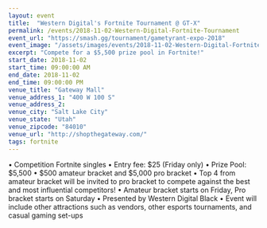 ```yaml
---
layout: event
title:  "Western Digital's Fortnite Tournament @ GT-X"
permalink: /events/2018-11-02-Western-Digital-Fortnite-Tournament
event_url: "https://smash.gg/tournament/gametyrant-expo-2018"
event_image: "/assets/images/events/2018-11-02-Western-Digital-Fortnite-Tournament.jpg"
excerpt: "Compete for a $5,500 prize pool in Fortnite!"
start_date: 2018-11-02
start_time: 09:00:00 AM
end_date: 2018-11-02
end_time: 09:00:00 PM
venue_title: "Gateway Mall"
venue_address_1: "400 W 100 S"
venue_address_2:
venue_city: "Salt Lake City"
venue_state: "Utah"
venue_zipcode: "84010"
venue_url: "http://shopthegateway.com/"
tags: fortnite
---
```


•	Competition Fortnite singles
•	Entry fee: $25 (Friday only)
•	Prize Pool: $5,500
•	$500 amateur bracket and $5,000 pro bracket
•	Top 4 from amateur bracket will be invited to pro bracket to compete against the best and most influential competitors! 
•	Amateur bracket starts on Friday, Pro bracket starts on Saturday
•	Presented by Western Digital Black
•	Event will include other attractions such as vendors, other esports tournaments, and casual gaming set-ups